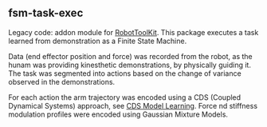 ## fsm-task-exec

Legacy code: addon module for [RobotToolKit](https://github.com/epfl-lasa/robot-toolkit). This package executes a task learned from demonstration as a Finite State Machine.

Data (end effector position and force) was recorded from the robot, as the hunam was providing kinesthetic demonstrations, by physically guiding it. The task was segmented into actions based on the change of variance observed in the demonstrations. 

For each action the arm trajectory was encoded using a CDS (Coupled Dynamical Systems) approach, see [CDS Model Learning](https://github.com/alpais/cds_model_learning_generic). Force nd stiffness modulation profiles were encoded using Gaussian Mixture Models. 
